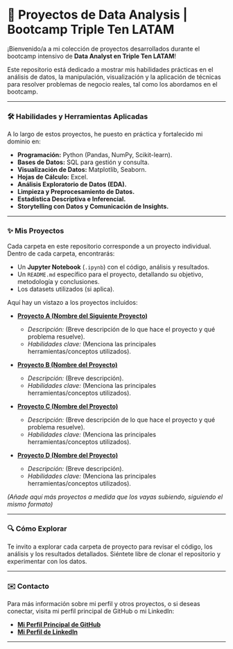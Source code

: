 # 🚀 Proyectos de Data Analysis | Bootcamp Triple Ten LATAM

¡Bienvenido/a a mi colección de proyectos desarrollados durante el bootcamp intensivo de **Data Analyst en Triple Ten LATAM**!

Este repositorio está dedicado a mostrar mis habilidades prácticas en el análisis de datos, la manipulación, visualización y la aplicación de técnicas para resolver problemas de negocio reales, tal como los abordamos en el bootcamp.

---

### 🛠️ **Habilidades y Herramientas Aplicadas**

A lo largo de estos proyectos, he puesto en práctica y fortalecido mi dominio en:

* **Programación:** Python (Pandas, NumPy, Scikit-learn).
* **Bases de Datos:** SQL para gestión y consulta.
* **Visualización de Datos:** Matplotlib, Seaborn.
* **Hojas de Cálculo:** Excel.
* **Análisis Exploratorio de Datos (EDA).**
* **Limpieza y Preprocesamiento de Datos.**
* **Estadística Descriptiva e Inferencial.**
* **Storytelling con Datos y Comunicación de Insights.**

---

### ✨ **Mis Proyectos**

Cada carpeta en este repositorio corresponde a un proyecto individual. Dentro de cada carpeta, encontrarás:
* Un **Jupyter Notebook** (`.ipynb`) con el código, análisis y resultados.
* Un `README.md` específico para el proyecto, detallando su objetivo, metodología y conclusiones.
* Los datasets utilizados (si aplica).

Aquí hay un vistazo a los proyectos incluidos:

* [**Proyecto A (Nombre del Siguiente Proyecto)**](link-al-siguiente-proyecto)
    * *Descripción:* (Breve descripción de lo que hace el proyecto y qué problema resuelve).
    * *Habilidades clave:* (Menciona las principales herramientas/conceptos utilizados).

* [**Proyecto B (Nombre del Proyecto)**](link-al-SEGUNDO-proyecto)
    * *Descripción:* (Breve descripción).
    * *Habilidades clave:* (Menciona las principales herramientas/conceptos utilizados).

* [**Proyecto C (Nombre del Proyecto)**](link-al-TERCERO-proyecto)
    * *Descripción:* (Breve descripción de lo que hace el proyecto y qué problema resuelve).
    * *Habilidades clave:* (Menciona las principales herramientas/conceptos utilizados).

* [**Proyecto D (Nombre del Proyecto)**](link-al-CUARTO-proyecto)
    * *Descripción:* (Breve descripción).
    * *Habilidades clave:* (Menciona las principales herramientas/conceptos utilizados).

*(Añade aquí más proyectos a medida que los vayas subiendo, siguiendo el mismo formato)*

---

### 🔍 **Cómo Explorar**

Te invito a explorar cada carpeta de proyecto para revisar el código, los análisis y los resultados detallados. Siéntete libre de clonar el repositorio y experimentar con los datos.

---

### ✉️ **Contacto**

Para más información sobre mi perfil y otros proyectos, o si deseas conectar, visita mi perfil principal de GitHub o mi LinkedIn:

* [**Mi Perfil Principal de GitHub**](https://github.com/tu_usuario_github)
* [**Mi Perfil de LinkedIn**](https://www.linkedin.com/in/octavio-landa-verde/)

---
